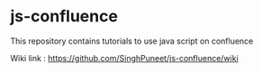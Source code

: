 # js-confluence
This repository  contains tutorials to use java script on confluence

Wiki link : https://github.com/SinghPuneet/js-confluence/wiki 
